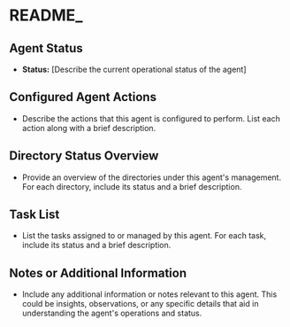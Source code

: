 # README_<Agent Name>

## Agent Status
- **Status:** [Describe the current operational status of the agent]

## Configured Agent Actions
- Describe the actions that this agent is configured to perform. List each action along with a brief description.

## Directory Status Overview
- Provide an overview of the directories under this agent's management. For each directory, include its status and a brief description.

## Task List
- List the tasks assigned to or managed by this agent. For each task, include its status and a brief description.

## Notes or Additional Information
- Include any additional information or notes relevant to this agent. This could be insights, observations, or any specific details that aid in understanding the agent's operations and status.